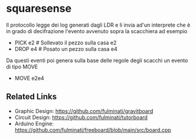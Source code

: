 # squaresense

Il protocollo legge dei log generati dagli LDR e li invia ad'un interprete che è in grado di decifrazione l'evento avvenuto sopra la scacchiera
ad esempio

- PICK e2 # Sollevato il pezzo sulla casa e2
- DROP e4 # Posato un pezzo sulla casa e4

Da questi eventi poi genera sulla base delle regole degli scacchi un evento di tipo MOVE

- MOVE e2e4

## Related Links

- Graphic Design: https://github.com/fulminati/gravitboard
- Circuit Design: https://github.com/fulminati/tutorboard
- Arduino Engine: https://github.com/fulminati/freeboard/blob/main/src/board.cpp
